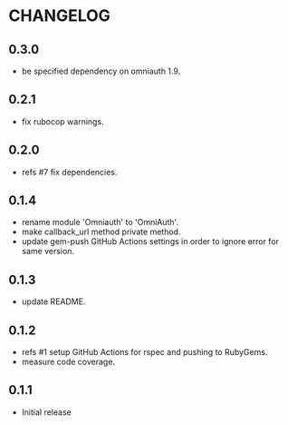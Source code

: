 # CHANGELOG

## 0.3.0

- be specified dependency on omniauth 1.9.

## 0.2.1

- fix rubocop warnings.

## 0.2.0

- refs #7 fix dependencies.

## 0.1.4

- rename module 'Omniauth' to 'OmniAuth'.
- make callback_url method private method.
- update gem-push GitHub Actions settings in order to ignore error for same version.

## 0.1.3

- update README.

## 0.1.2

- refs #1 setup GitHub Actions for rspec and pushing to RubyGems.
- measure code coverage.

## 0.1.1

- Initial release
